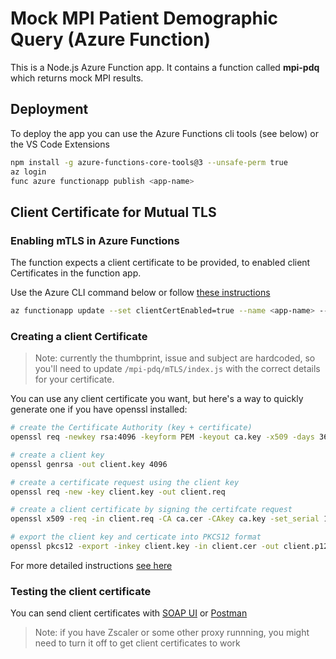 # Mock MPI Patient Demographic Query (Azure Function)

This is a Node.js Azure Function app.  It contains a function called **mpi-pdq** which returns mock MPI results.

## Deployment 
To deploy the app you can use the Azure Functions cli tools (see below) or the VS Code Extensions

```bash
npm install -g azure-functions-core-tools@3 --unsafe-perm true
az login
func azure functionapp publish <app-name>
```


## Client Certificate for Mutual TLS

### Enabling mTLS in Azure Functions

The function expects a client certificate to be provided, to enabled client Certificates in the function app.

Use the Azure CLI command below or follow [these instructions](https://docs.microsoft.com/en-us/azure/app-service/app-service-web-configure-tls-mutual-auth)

```bash
az functionapp update --set clientCertEnabled=true --name <app-name> --resource-group <group-name>
```

### Creating a client Certificate

> Note: currently the thumbprint, issue and subject are hardcoded, so you'll need to update  `/mpi-pdq/mTLS/index.js` with the correct details for your certificate.

You can use any client certificate you want, but here's a way to quickly generate one if you have openssl installed: 

```bash
# create the Certificate Authority (key + certificate)
openssl req -newkey rsa:4096 -keyform PEM -keyout ca.key -x509 -days 3650 -outform PEM -out ca.cer

# create a client key
openssl genrsa -out client.key 4096

# create a certificate request using the client key
openssl req -new -key client.key -out client.req

# create a client certificate by signing the certifcate request
openssl x509 -req -in client.req -CA ca.cer -CAkey ca.key -set_serial 101 -extensions client -days 365 -outform PEM -out client.cer

# export the client key and certicate into PKCS12 format
openssl pkcs12 -export -inkey client.key -in client.cer -out client.p12
```

For more detailed instructions [see here](https://www.makethenmakeinstall.com/2014/05/ssl-client-authentication-step-by-step/)

### Testing the client certificate

You can send client certificates with [SOAP UI][1] or [Postman][2]

[1]: https://www.soapui.org/docs/functional-testing/sending-https-requests/
[2]: https://learning.postman.com/docs/sending-requests/certificates/

> Note: if you have Zscaler or some other proxy runnning, you might need to turn it off to get client certificates to work

